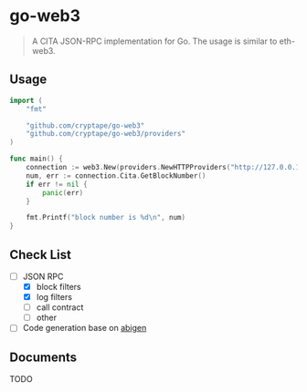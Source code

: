 # go-web3
>A CITA JSON-RPC implementation for Go. The usage is similar to eth-web3.

## Usage
```go
import (
	"fmt"

	"github.com/cryptape/go-web3"
	"github.com/cryptape/go-web3/providers"
)

func main() {
	connection := web3.New(providers.NewHTTPProviders("http://127.0.0.1:1337"))
	num, err := connection.Cita.GetBlockNumber()
	if err != nil {
		panic(err)
	}

	fmt.Printf("block number is %d\n", num)
}
```

## Check List
- [ ] JSON RPC
  - [x] block filters
  - [x] log filters
  - [ ] call contract
  - [ ] other
- [ ] Code generation base on [abigen](https://github.com/ethereum/go-ethereum/wiki/Native-DApps:-Go-bindings-to-Ethereum-contracts)

## Documents
TODO
